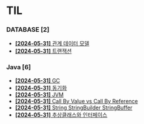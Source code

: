 # TIL
 
### DATABASE [2]
- [**[2024-05-31]**  관계 데이터 모델](https://github.com/A-lass/TIL/blob/main/DATABASE/관계_데이터_모델.md)
- [**[2024-05-31]**  트랜잭션](https://github.com/A-lass/TIL/blob/main/DATABASE/트랜잭션.md)
### Java [6]
- [**[2024-05-31]**  GC](https://github.com/A-lass/TIL/blob/main/Java/GC.md)
- [**[2024-05-31]**  동기화](https://github.com/A-lass/TIL/blob/main/Java/동기화.md)
- [**[2024-05-31]**  JVM](https://github.com/A-lass/TIL/blob/main/Java/JVM.md)
- [**[2024-05-31]**  Call By Value vs Call By Reference](https://github.com/A-lass/TIL/blob/main/Java/Call_By_Value_vs_Call_By_Reference.md)
- [**[2024-05-31]**  String StringBuilder StringBuffer](https://github.com/A-lass/TIL/blob/main/Java/String_StringBuilder_StringBuffer.md)
- [**[2024-05-31]**  추상클래스와 인터페이스](https://github.com/A-lass/TIL/blob/main/Java/추상클래스와_인터페이스.md)
